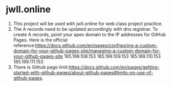 # jwll.online
1. This project will be used with jwll.online for web class project practice.
2. The A records need to be updated accordingly with dns registrar. To create A records, point your apex domain to the IP addresses for GitHub Pages. Here is the official reference:https://docs.github.com/en/pages/configuring-a-custom-domain-for-your-github-pages-site/managing-a-custom-domain-for-your-github-pages-site
  185.199.108.153
  185.199.109.153
  185.199.110.153
  185.199.111.153
3. There is Github page limit:https://docs.github.com/en/pages/getting-started-with-github-pages/about-github-pages#limits-on-use-of-github-pages.
 

